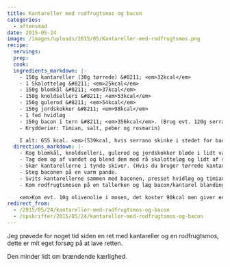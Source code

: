 ```yaml
---
title: Kantareller med rodfrugtsmos og bacon
categories:
  - aftensmad
date: 2015-05-24
image: /images/uploads/2015/05/Kantareller-med-rodfrugtsmos.png
recipe:
  servings:
  prep:
  cook:
  ingredients_markdown: |-
    - 150g kantareller (30g tørrede) &#8211; <em>32kcal</em>
    - 1 Skalotteløg &#8211; <em>25kcal</em>
    - 150g blomkål &#8211; <em>37kcal</em>
    - 150g knoldselleri &#8211; <em>53kcal</em>
    - 150g gulerod &#8211; <em>54kcal</em>
    - 150g jordskokker &#8211; <em>98kcal</em>
    - 1 fed hvidløg
    - 150g bacon i tern &#8211; <em>356kcal</em>. (Brug evt. 120g serrano skinke i stedet &#8211; <em>240kcal</em>)
    - Krydderier: Timian, salt, peber og rosmarin)

    I alt: 655 kcal. <em>(539kcal, hvis serrano skinke i stedet for bacon)</em>
  directions_markdown: |-
    - Kog blomkål, knoldselleri, gulerod og jordskokker bløde i lidt vand med en halv grønsagsbouillonterning.
    - Tag dem op af vandet og blend dem med rå skalotteløg og lidt af vandet til det får kartoffelmos lignende konsistens. Smag til med krydderierne (gem lidt timian til kantarellerne).
    - Skær kantarellerne i tynde skiver. (Hvis du bruger tørrede kantareller, så pres hvidløget i vandet, når de ligger i blød).
    - Steg baconen på en varm pande.
    - Svits kantarellerne sammen med baconen, presset hvidløg og timian.
    - Kom rodfrugtsmosen på en tallerken og læg bacon/kantarel blandingen oven på.

    <em>Kom evt. 10g olivenolie i mosen, det koster 90kcal men giver en rigtig god smag og hjælper på konsistensen. </em>
redirect_from:
  - /2015/05/24/kantareller-med-rodfrugtsmos-og-bacon
  - /opskrifter/2015/05/24/kantareller-med-rodfrugtsmos-og-bacon
---
```


Jeg prøvede for noget tid siden en ret med kantareller og en rodfrugtsmos, dette er mit eget forsøg på at lave retten.

Den minder lidt om brændende kærlighed.
